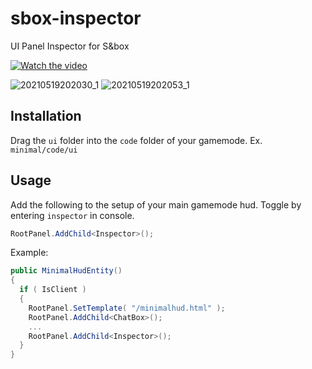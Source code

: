 
# sbox-inspector
UI Panel Inspector for S&amp;box

[![Watch the video](https://imgur.com/VkO3jTu)](https://imgur.com/74YTzRR)

![20210519202030_1](https://user-images.githubusercontent.com/5273873/118908963-ec849480-b8e7-11eb-96e4-ba49a40b3c9b.jpg)
![20210519202053_1](https://user-images.githubusercontent.com/5273873/118908968-ed1d2b00-b8e7-11eb-9a17-1e7c3234a7de.jpg)

## Installation

Drag the `ui` folder into the `code` folder of your gamemode. Ex. `minimal/code/ui`

## Usage

Add the following to the setup of your main gamemode hud. Toggle by entering `inspector` in console.

```csharp
RootPanel.AddChild<Inspector>();
```

Example:
```csharp
public MinimalHudEntity()
{
  if ( IsClient )
  {
    RootPanel.SetTemplate( "/minimalhud.html" );
    RootPanel.AddChild<ChatBox>();
    ...
    RootPanel.AddChild<Inspector>();
  }
}
